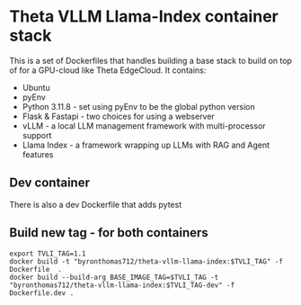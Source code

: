 # Theta VLLM Llama-Index container stack

This is a set of Dockerfiles that handles building a base stack to build on top of for a GPU-cloud like
Theta EdgeCloud. It contains:

* Ubuntu
* pyEnv
* Python 3.11.8 - set using pyEnv to be the global python version
* Flask & Fastapi - two choices for using a webserver
* vLLM - a local LLM management framework with multi-processor support
* Llama Index - a framework wrapping up LLMs with RAG and Agent features

## Dev container

There is also a dev Dockerfile that adds pytest

## Build new tag - for both containers

```
export TVLI_TAG=1.1
docker build -t "byronthomas712/theta-vllm-llama-index:$TVLI_TAG" -f Dockerfile  .
docker build --build-arg BASE_IMAGE_TAG=$TVLI_TAG -t "byronthomas712/theta-vllm-llama-index:$TVLI_TAG-dev" -f Dockerfile.dev .
```

